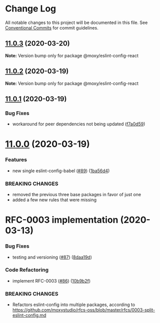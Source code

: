 # Change Log

All notable changes to this project will be documented in this file.
See [Conventional Commits](https://conventionalcommits.org) for commit guidelines.

## [11.0.3](https://github.com/moxystudio/eslint-config/compare/v11.0.2...v11.0.3) (2020-03-20)

**Note:** Version bump only for package @moxy/eslint-config-react





## [11.0.2](https://github.com/moxystudio/eslint-config/compare/v11.0.1...v11.0.2) (2020-03-19)

**Note:** Version bump only for package @moxy/eslint-config-react





## [11.0.1](https://github.com/moxystudio/eslint-config/compare/v11.0.0...v11.0.1) (2020-03-19)


### Bug Fixes

* workaround for peer dependencies not being updated ([f7a0d59](https://github.com/moxystudio/eslint-config/commit/f7a0d59dafbdd67c434f006e171c9acdc65dcdf8))





# [11.0.0](https://github.com/moxystudio/eslint-config/compare/v1.0.0...v11.0.0) (2020-03-19)


### Features

* new single eslint-config-babel ([#89](https://github.com/moxystudio/eslint-config/issues/89)) ([1ba56d4](https://github.com/moxystudio/eslint-config/commit/1ba56d4da96bcaae6e8450fd576f3afe60a77576))


### BREAKING CHANGES

* removed the previous three base packages in favor of just one
* added a few new rules that were missing





# RFC-0003 implementation (2020-03-13)


### Bug Fixes

* testing and versioning ([#87](https://github.com/moxystudio/eslint-config/issues/87)) ([8daa19d](https://github.com/moxystudio/eslint-config/commit/8daa19d491d8bade13da3c2f68edfdf311ea13aa))


### Code Refactoring

* implement RFC-0003 ([#86](https://github.com/moxystudio/eslint-config/issues/86)) ([10b9b2f](https://github.com/moxystudio/eslint-config/commit/10b9b2f771592248fb14fa7dbceb16b590046416))


### BREAKING CHANGES

* Refactors eslint-config into multiple packages,
according to https://github.com/moxystudio/rfcs-oss/blob/master/rfcs/0003-split-eslint-config.md
